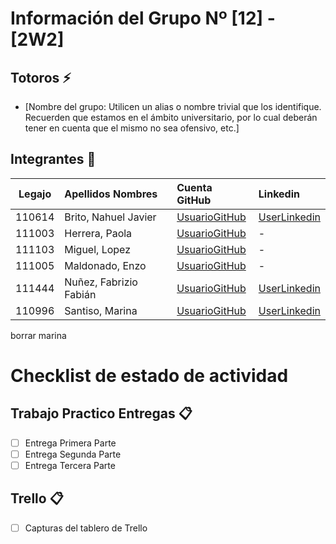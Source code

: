 ﻿# Información del Grupo Nº [12] - [2W2]


## Totoros :zap:

* [Nombre del grupo: Utilicen un alias o nombre trivial que los identifique. Recuerden que estamos en el ámbito universitario, por lo cual deberán tener en cuenta que el mismo no sea ofensivo, etc.]


## Integrantes :busts_in_silhouette:

| Legajo| Apellidos Nombres  | Cuenta GitHub | Linkedin
| :------: | :-------- | :-------- | :-------- |
| 110614 | Brito, Nahuel Javier |[UsuarioGitHub](https://github.com/brito-nahuel-2w2-110614)|[UserLinkedin](https://www.linkedin.com/in/nahuel-brito-3a7824198/)|
| 111003 | Herrera, Paola |[UsuarioGitHub](https://github.com/Paola-Herrera-111003-2w2) |-|
| 111103 | Miguel, Lopez |[UsuarioGitHub](https://github.com/miguellopez856) |-|
| 111005 | Maldonado, Enzo |[UsuarioGitHub](https://github.com/111005MaldonadoEnzo2W2)|-|
| 111444 | Nuñez, Fabrizio Fabián |[UsuarioGitHub](https://github.com/fabrizionunez111444)|[UserLinkedin](https://www.linkedin.com/in/fabrizio-nu%C3%B1ez-191295179/)|
| 110996 | Santiso, Marina |[UsuarioGitHub](https://github.com/110996santisomarina)|[UserLinkedin](https://www.linkedin.com/in/marina-santiso-filippi-26a4b415b/)|
borrar marina


# Checklist de estado de actividad

## Trabajo Practico Entregas :clipboard:
- [ ] Entrega Primera Parte
- [ ] Entrega Segunda Parte
- [ ] Entrega Tercera Parte

## Trello :clipboard:
- [ ] Capturas del tablero de Trello
